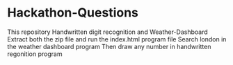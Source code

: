 # Hackathon-Questions
This repository Handwritten digit recognition and Weather-Dashboard
Extract both the zip file and run the index.html program file
Search london in the weather dashboard program
Then draw any number in handwritten regonition program
